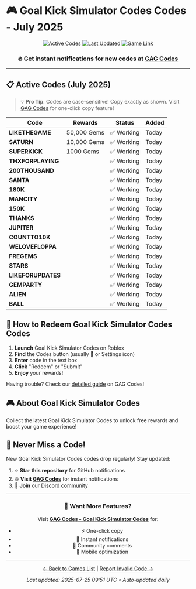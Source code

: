 # 🎮 Goal Kick Simulator Codes Codes - July 2025

<div align="center">

[![Active Codes](https://img.shields.io/badge/Active%20Codes-19-brightgreen)](https://gagcodes.com/roblox/goal-kick-simulator)
[![Last Updated](https://img.shields.io/badge/Last%20Updated-Today-orange)](https://gagcodes.com/roblox/goal-kick-simulator)
[![Game Link](https://img.shields.io/badge/Play-Goal%20Kick%20Simulator%20Codes-red)](https://www.roblox.com/games/)

### 🔥 **Get instant notifications for new codes at [GAG Codes](https://gagcodes.com/roblox/goal-kick-simulator)**

</div>

---

## 📋 Active Codes (July 2025)

> 💡 **Pro Tip**: Codes are case-sensitive! Copy exactly as shown. Visit [GAG Codes](https://gagcodes.com/roblox/goal-kick-simulator) for one-click copy feature!

| Code | Rewards | Status | Added |
|------|---------|--------|-------|
| **LIKETHEGAME** | 50,000 Gems | ✅ Working | Today |
| **SATURN** | 10,000 Gems | ✅ Working | Today |
| **SUPERKICK** | 1000 Gems | ✅ Working | Today |
| **THXFORPLAYING** |  | ✅ Working | Today |
| **200THOUSAND** |  | ✅ Working | Today |
| **SANTA** |  | ✅ Working | Today |
| **180K** |  | ✅ Working | Today |
| **MANCITY** |  | ✅ Working | Today |
| **150K** |  | ✅ Working | Today |
| **THANKS** |  | ✅ Working | Today |
| **JUPITER** |  | ✅ Working | Today |
| **COUNTTO10K** |  | ✅ Working | Today |
| **WELOVEFLOPPA** |  | ✅ Working | Today |
| **FREGEMS** |  | ✅ Working | Today |
| **STARS** |  | ✅ Working | Today |
| **LIKEFORUPDATES** |  | ✅ Working | Today |
| **GEMPARTY** |  | ✅ Working | Today |
| **ALIEN** |  | ✅ Working | Today |
| **BALL** |  | ✅ Working | Today |


## 📖 How to Redeem Goal Kick Simulator Codes Codes

1. **Launch** Goal Kick Simulator Codes on Roblox
2. **Find** the Codes button (usually 🎁 or Settings icon)
3. **Enter** code in the text box
4. **Click** "Redeem" or "Submit"
5. **Enjoy** your rewards!

Having trouble? Check our [detailed guide](https://gagcodes.com/roblox/goal-kick-simulator#how-to-redeem) on GAG Codes!

## 🎮 About Goal Kick Simulator Codes

Collect the latest Goal Kick Simulator Codes to unlock free rewards and boost your game experience!

## 🔔 Never Miss a Code!

New Goal Kick Simulator Codes codes drop regularly! Stay updated:

1. ⭐ **Star this repository** for GitHub notifications
2. 🌐 **Visit [GAG Codes](https://gagcodes.com/roblox/goal-kick-simulator)** for instant notifications
3. 💬 **Join** our [Discord community](https://gagcodes.com/discord)

---

<div align="center">

### 🚀 Want More Features?

Visit [**GAG Codes - Goal Kick Simulator Codes**](https://gagcodes.com/roblox/goal-kick-simulator) for:
- ⚡ One-click copy
- 🔔 Instant notifications  
- 💬 Community comments
- 📱 Mobile optimization

---

[← Back to Games List](README.md) | [Report Invalid Code →](https://github.com/yourusername/roblox-codes-directory/issues)

*Last updated: 2025-07-25 09:51 UTC • Auto-updated daily*

</div>